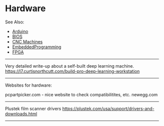 # Hardware

See Also:

 - [Arduino](Arduino.md)
 - [BIOS](BIOS.md)  
 - [CNC Machines](CNC.md)
 - [EmbeddedProgramming](EmbeddedProgramming.md)
 - [FPGA](FPGA.md)

---

Very detailed write-up about a self-built deep learning machine.
https://l7.curtisnorthcutt.com/build-pro-deep-learning-workstation

---

Websites for hardware:

pcpartpicker.com - nice website to check compatibilitites, etc.
newegg.com

---

Plustek film scanner drivers
https://plustek.com/usa/support/drivers-and-downloads.html

---